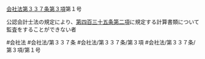 [会社法第３３７条第３項](会社法＿＿＿＿第３３７条第３項)第１号

公認会計士法の規定により、[第四百三十五条第二項](会社法＿＿＿＿第４３５条第２項)に規定する計算書類について監査をすることができない者


#会社法
#会社法/第３３７条
#会社法/第３３７条/第３項
#会社法/第３３７条/第３項/第１号
